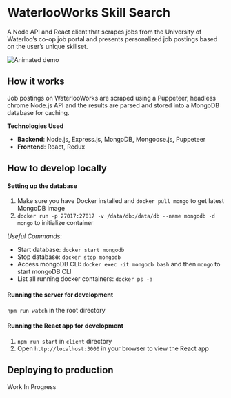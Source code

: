 # WaterlooWorks Skill Search
A Node API and React client that scrapes jobs from the University of Waterloo’s co-op job portal and presents personalized job postings based on the user’s unique skillset.

![Animated demo](images/demo.gif)

## How it works
Job postings on WaterlooWorks are scraped using a Puppeteer, headless chrome Node.js API and the results are parsed and stored into a MongoDB database for caching.

**Technologies Used**
- **Backend**: Node.js, Express.js, MongoDB, Mongoose.js, Puppeteer
- **Frontend**: React, Redux

## How to develop locally

#### Setting up the database
1. Make sure you have Docker installed and `docker pull mongo` to get latest MongoDB image
2. `docker run -p 27017:27017 -v /data/db:/data/db --name mongodb -d mongo` to initialize container

*Useful Commands*:
- Start database: `docker start mongodb`
- Stop database: `docker stop mongodb`
- Access mongoDB CLI: `docker exec -it mongodb bash` and then `mongo` to start mongoDB CLI
- List all running docker containers: `docker ps -a`

#### Running the server for development
`npm run watch` in the root directory

#### Running the React app for development
1. `npm run start` in `client` directory
2. Open `http://localhost:3000` in your browser to view the React app

## Deploying to production
Work In Progress
